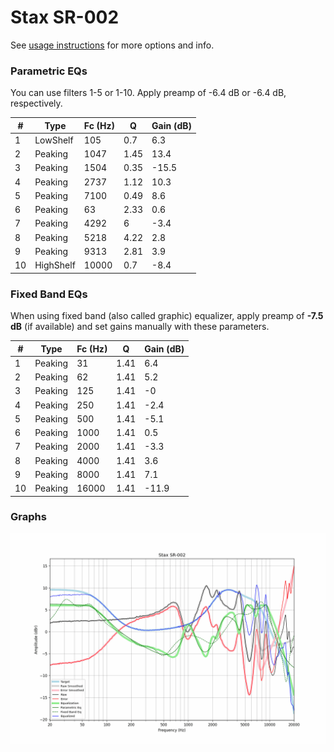 # Stax SR-002
See [usage instructions](https://github.com/jaakkopasanen/AutoEq#usage) for more options and info.

### Parametric EQs
You can use filters 1-5 or 1-10. Apply preamp of -6.4 dB or -6.4 dB, respectively.

|   # | Type      |   Fc (Hz) |    Q |   Gain (dB) |
|-----|-----------|-----------|------|-------------|
|   1 | LowShelf  |       105 | 0.7  |         6.3 |
|   2 | Peaking   |      1047 | 1.45 |        13.4 |
|   3 | Peaking   |      1504 | 0.35 |       -15.5 |
|   4 | Peaking   |      2737 | 1.12 |        10.3 |
|   5 | Peaking   |      7100 | 0.49 |         8.6 |
|   6 | Peaking   |        63 | 2.33 |         0.6 |
|   7 | Peaking   |      4292 | 6    |        -3.4 |
|   8 | Peaking   |      5218 | 4.22 |         2.8 |
|   9 | Peaking   |      9313 | 2.81 |         3.9 |
|  10 | HighShelf |     10000 | 0.7  |        -8.4 |

### Fixed Band EQs
When using fixed band (also called graphic) equalizer, apply preamp of **-7.5 dB** (if available) and set gains manually with these parameters.

|   # | Type    |   Fc (Hz) |    Q |   Gain (dB) |
|-----|---------|-----------|------|-------------|
|   1 | Peaking |        31 | 1.41 |         6.4 |
|   2 | Peaking |        62 | 1.41 |         5.2 |
|   3 | Peaking |       125 | 1.41 |        -0   |
|   4 | Peaking |       250 | 1.41 |        -2.4 |
|   5 | Peaking |       500 | 1.41 |        -5.1 |
|   6 | Peaking |      1000 | 1.41 |         0.5 |
|   7 | Peaking |      2000 | 1.41 |        -3.3 |
|   8 | Peaking |      4000 | 1.41 |         3.6 |
|   9 | Peaking |      8000 | 1.41 |         7.1 |
|  10 | Peaking |     16000 | 1.41 |       -11.9 |

### Graphs
![](./Stax%20SR-002.png)
